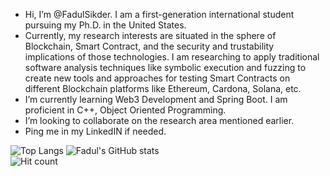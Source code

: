 - Hi, I’m @FadulSikder. I am a first-generation international student pursuing my Ph.D. in the United States.
- Currently, my research interests are situated in the sphere of Blockchain, Smart Contract, and the security and trustability implications of those technologies. I am researching to apply traditional software analysis techniques like symbolic execution and fuzzing to create new tools and approaches for testing Smart Contracts on different Blockchain platforms like Ethereum, Cardona, Solana, etc.
- I’m currently learning Web3 Development and Spring Boot. I am proficient in C++, Object Oriented Programming.
- I’m looking to collaborate on the research area mentioned earlier.
- Ping me in my LinkedIN if needed.

![Top Langs](https://github-readme-stats.vercel.app/api/top-langs/?username=FadulSikder&hide=html)
![Fadul's GitHub stats](https://github-readme-stats.vercel.app/api?username=FadulSikder&show_icons=true&count_private=true)
<br>
![Hit count](https://komarev.com/ghpvc/?username=FadulSikder&color=green)

<!---
FadulSikder/FadulSikder is a ✨ special ✨ repository because its `README.md` (this file) appears on your GitHub profile.
You can click the Preview link to take a look at your changes.
--->
